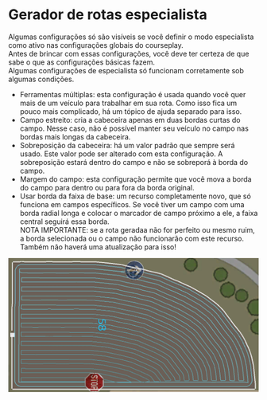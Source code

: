 # Gerador de rotas especialista  
Algumas configurações só são visíveis se você definir o modo especialista como ativo nas configurações globais do courseplay.  
Antes de brincar com essas configurações, você deve ter certeza de que sabe o que as configurações básicas fazem.  
Algumas configurações de especialista só funcionam corretamente sob algumas condições.  
  
- Ferramentas múltiplas: esta configuração é usada quando você quer mais de um veículo para trabalhar em sua rota. Como isso fica um pouco mais complicado, há um tópico de ajuda separado para isso.  
- Campo estreito: cria a cabeceira apenas em duas bordas curtas do campo. Nesse caso, não é possível manter seu veículo no campo nas bordas mais longas da cabeceira.  
- Sobreposição da cabeceira: há um valor padrão que sempre será usado. Este valor pode ser alterado com esta configuração. A sobreposição estará dentro do campo e não se sobreporá à borda do campo.  
- Margem do campo: esta configuração permite que você mova a borda do campo para dentro ou para fora da borda original.  
- Usar borda da faixa de base: um recurso completamente novo, que só funciona em campos específicos. Se você tiver um campo com uma borda radial longa e colocar o marcador de campo próximo a ele, a faixa central seguirá essa borda.  
NOTA IMPORTANTE: se a rota geradaa não for perfeito ou mesmo ruim, a borda selecionada ou o campo não funcionarão com este recurso. Também não haverá uma atualização para isso!  


![Image](../assets/images/baseedge_0_0_1020_545.png)

